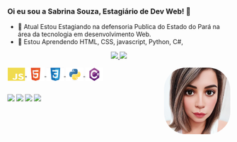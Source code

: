 ### Oi eu sou a Sabrina Souza, Estagiário de Dev Web! 👋

- 🔭 Atual Estou Estagiando na defensoria Publica do Estado do Pará na área da tecnologia em desenvolvimento Web.
- 🌱 Estou Aprendendo HTML, CSS, javascript, Python, C#, 

<div align="center">
  <a href="https://github.com/SabrinaSouzaDev">
  <img height="180em" src="https://github-readme-stats.vercel.app/api?username=SabrinaSouzaDev&show_icons=true&theme=dark&include_all_commits=true&count_private=true"/>
  <img height="180em" src="https://github-readme-stats.vercel.app/api/top-langs/?username=SabrinaSouzaDev&layout=compact&langs_count=7&theme=dark"/>
</div>
<div style="display: inline_block"><br>
  <img align="center" alt="Sabri-js" height="30" width="40" src="https://raw.githubusercontent.com/devicons/devicon/master/icons/javascript/javascript-plain.svg">
  <!--<img align="center" alt="Sabri-Ts" height="30" width="40" src="https://raw.githubusercontent.com/devicons/devicon/master/icons/typescript/typescript-plain.svg">-->
  <!--<img align="center" alt="Sabri-React" height="30" width="40" src="https://raw.githubusercontent.com/devicons/devicon/master/icons/react/react-original.svg">-->
  <img align="center" alt="Sabri-HTML" height="30" width="40" src="folder/img/html.jpg">
  <img align="center" alt="Sabri-CSS" height="30" width="40" src="folder/img/css.jpg">
  <img align="center" alt="Sabri-Python" height="30" width="40" src="folder/img/python.jpg">
  <img align="center" alt="Sabri-Csharp" height="30" width="40" src="folder/img/ccharp.jpg">
  <img align="right" alt="Sabri-pic" height="150" style="border-radius:50px;" src="folder/img/Sabridesenho03.jpeg">
</div>
  
  ##
 
<div style="display: inline_block" align="left" > 
  
  <a href="https://instagram.com/ssabrinalynx" target="_blank"><img src="https://img.shields.io/badge/-Instagram-%23E4405F?style=for-the-badge&logo=instagram&logoColor=white" target="_blank"></a>
 	<!--<a href="https://www.twitch.tv/" target="_blank"><img src="https://img.shields.io/badge/Twitch-9146FF?style=for-the-badge&logo=twitch&logoColor=white" target="_blank"></a>-->
<a href="https://discord.gg/Sabrina Souza só tc portugues BR#5541" target="_blank"><img src="https://img.shields.io/badge/Discord-7289DA?style=for-the-badge&logo=discord&logoColor=white" target="_blank"></a>
  <a href = "lynxsabri@gmail.com"><img src="https://img.shields.io/badge/-Gmail-%23333?style=for-the-badge&logo=gmail&logoColor=white" target="_blank"></a>
  <a href="https://www.linkedin.com/in/sabrina-souza-6361a5148/" target="_blank"><img src="https://img.shields.io/badge/-LinkedIn-%230077B5?style=for-the-badge&logo=linkedin&logoColor=white" target="_blank"></a> 
 
</div>

